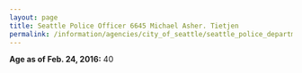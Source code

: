 ```yaml
---
layout: page
title: Seattle Police Officer 6645 Michael Asher. Tietjen
permalink: /information/agencies/city_of_seattle/seattle_police_department/copbook/6645/
---
```


**Age as of Feb. 24, 2016:** 40
